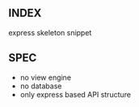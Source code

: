 INDEX
---
express skeleton snippet


SPEC 
---
- no view engine
- no database
- only express based API structure
